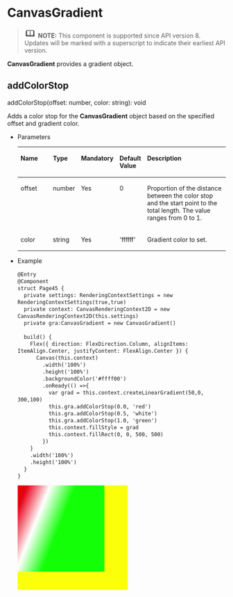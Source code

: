 # CanvasGradient<a name="EN-US_TOPIC_0000001193075102"></a>

>![](../../public_sys-resources/icon-note.gif) **NOTE:** 
>This component is supported since API version 8. Updates will be marked with a superscript to indicate their earliest API version.

**CanvasGradient**  provides a gradient object.

## addColorStop<a name="section12691015917"></a>

addColorStop\(offset: number, color: string\): void

Adds a color stop for the  **CanvasGradient**  object based on the specified offset and gradient color.

-   Parameters

    <a name="table1032173253712"></a>
    <table><thead align="left"><tr id="row166643263712"><th class="cellrowborder" valign="top" width="18.55185518551855%" id="mcps1.1.6.1.1"><p id="p1966932123714"><a name="p1966932123714"></a><a name="p1966932123714"></a>Name</p>
    </th>
    <th class="cellrowborder" valign="top" width="11.48114811481148%" id="mcps1.1.6.1.2"><p id="p10661232173710"><a name="p10661232173710"></a><a name="p10661232173710"></a>Type</p>
    </th>
    <th class="cellrowborder" valign="top" width="6.440644064406441%" id="mcps1.1.6.1.3"><p id="p1613216534368"><a name="p1613216534368"></a><a name="p1613216534368"></a>Mandatory</p>
    </th>
    <th class="cellrowborder" valign="top" width="10.35103510351035%" id="mcps1.1.6.1.4"><p id="p1435194883610"><a name="p1435194883610"></a><a name="p1435194883610"></a>Default Value</p>
    </th>
    <th class="cellrowborder" valign="top" width="53.17531753175317%" id="mcps1.1.6.1.5"><p id="p66673283719"><a name="p66673283719"></a><a name="p66673283719"></a>Description</p>
    </th>
    </tr>
    </thead>
    <tbody><tr id="row1166193243714"><td class="cellrowborder" valign="top" width="18.55185518551855%" headers="mcps1.1.6.1.1 "><p id="p96673263717"><a name="p96673263717"></a><a name="p96673263717"></a>offset</p>
    </td>
    <td class="cellrowborder" valign="top" width="11.48114811481148%" headers="mcps1.1.6.1.2 "><p id="p1674323372"><a name="p1674323372"></a><a name="p1674323372"></a>number</p>
    </td>
    <td class="cellrowborder" valign="top" width="6.440644064406441%" headers="mcps1.1.6.1.3 "><p id="p213216535366"><a name="p213216535366"></a><a name="p213216535366"></a>Yes</p>
    </td>
    <td class="cellrowborder" valign="top" width="10.35103510351035%" headers="mcps1.1.6.1.4 "><p id="p17436194873615"><a name="p17436194873615"></a><a name="p17436194873615"></a>0</p>
    </td>
    <td class="cellrowborder" valign="top" width="53.17531753175317%" headers="mcps1.1.6.1.5 "><p id="p12672326374"><a name="p12672326374"></a><a name="p12672326374"></a>Proportion of the distance between the color stop and the start point to the total length. The value ranges from 0 to 1.</p>
    </td>
    </tr>
    <tr id="row146783253715"><td class="cellrowborder" valign="top" width="18.55185518551855%" headers="mcps1.1.6.1.1 "><p id="p46773203715"><a name="p46773203715"></a><a name="p46773203715"></a>color</p>
    </td>
    <td class="cellrowborder" valign="top" width="11.48114811481148%" headers="mcps1.1.6.1.2 "><p id="p1967173213712"><a name="p1967173213712"></a><a name="p1967173213712"></a>string</p>
    </td>
    <td class="cellrowborder" valign="top" width="6.440644064406441%" headers="mcps1.1.6.1.3 "><p id="p1813214531367"><a name="p1813214531367"></a><a name="p1813214531367"></a>Yes</p>
    </td>
    <td class="cellrowborder" valign="top" width="10.35103510351035%" headers="mcps1.1.6.1.4 "><p id="p94361648183610"><a name="p94361648183610"></a><a name="p94361648183610"></a>'ffffff'</p>
    </td>
    <td class="cellrowborder" valign="top" width="53.17531753175317%" headers="mcps1.1.6.1.5 "><p id="p1467123233710"><a name="p1467123233710"></a><a name="p1467123233710"></a>Gradient color to set.</p>
    </td>
    </tr>
    </tbody>
    </table>

-   Example

    ```
    @Entry
    @Component
    struct Page45 {
      private settings: RenderingContextSettings = new RenderingContextSettings(true,true)
      private context: CanvasRenderingContext2D = new CanvasRenderingContext2D(this.settings)
      private gra:CanvasGradient = new CanvasGradient()
    
      build() {
        Flex({ direction: FlexDirection.Column, alignItems: ItemAlign.Center, justifyContent: FlexAlign.Center }) {
          Canvas(this.context)
            .width('100%')
            .height('100%')
            .backgroundColor('#ffff00')
            .onReady(() =>{
              var grad = this.context.createLinearGradient(50,0, 300,100)
              this.gra.addColorStop(0.0, 'red')
              this.gra.addColorStop(0.5, 'white')
              this.gra.addColorStop(1.0, 'green')
              this.context.fillStyle = grad
              this.context.fillRect(0, 0, 500, 500)
            })
        }
        .width('100%')
        .height('100%')
      }
    }
    ```

    ![](figures/en-us_image_0000001192915130.png)


